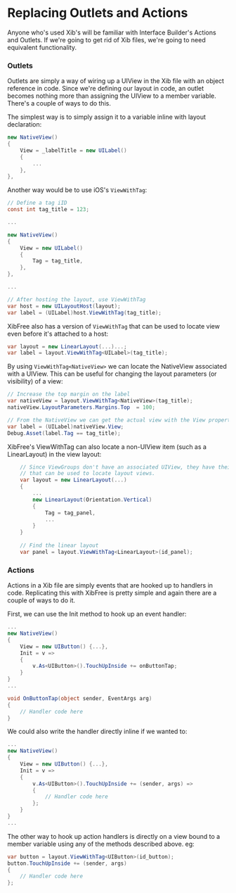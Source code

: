 # Replacing Outlets and Actions

Anyone who's used Xib's will be familiar with Interface Builder's Actions and Outlets.  If we're going to get rid of Xib files, we're going to need equivalent functionality.

### Outlets

Outlets are simply a way of wiring up a UIView in the Xib file with an object reference in code.  Since we're defining our layout in code, an outlet becomes nothing more than assigning the UIView to a member variable.  There's a couple of ways to do this.

The simplest way is to simply assign it to a variable inline with layout declaration:

```C#
new NativeView()
{
    View = _labelTitle = new UILabel()
    {
        ...
    },
},
```

Another way would be to use iOS's `ViewWithTag`:

```C#
// Define a tag iID
const int tag_title = 123;

...

new NativeView()
{
    View = new UILabel()
    {
        Tag = tag_title,
    },
},

...

// After hosting the layout, use ViewWithTag
var host = new UILayoutHost(layout);
var label = (UILabel)host.ViewWithTag(tag_title);
```

XibFree also has a version of `ViewWithTag` that can be used to locate view even before it's attached to a host:

```C#
var layout = new LinearLayout(...)...;
var label = layout.ViewWithTag<UILabel>(tag_title);
```

By using `ViewWithTag<NativeView>` we can locate the NativeView associated with a UIView.  This can be useful for changing the layout parameters (or visibility) of a view:

```C#
// Increase the top margin on the label 
var nativeView = layout.ViewWithTag<NativeView>(tag_title);
nativeView.LayoutParameters.Margins.Top  = 100;

// From the NativeView we can get the actual view with the View property
var label = (UILabel)nativeView.View;
Debug.Asset(label.Tag == tag_title);
```

    
XibFree's ViewWithTag can also locate a non-UIView item (such as a LinearLayout) in the view layout:

```C#
    // Since ViewGroups don't have an associated UIView, they have their own Tag property
    // that can be used to locate layout views.
    var layout = new LinearLayout(...)
    {
        ...
        new LinearLayout(Orientation.Vertical)
        {
            Tag = tag_panel,
            ...
        }
    }
    
    // Find the linear layout
    var panel = layout.ViewWithTag<LinearLayout>(id_panel);
```


### Actions

Actions in a Xib file are simply events that are hooked up to handlers in code.  Replicating this with XibFree is pretty simple and again there are a couple of ways to do it.

First, we can use the Init method to hook up an event handler:

```C#
...
new NativeView()
{
    View = new UIButton() {...},
    Init = v =>
    {
        v.As<UIButton>().TouchUpInside += onButtonTap;
    }
}
...

void OnButtonTap(object sender, EventArgs arg)
{
    // Handler code here
}
```

We could also write the handler directly inline if we wanted to:

```C#
...
new NativeView()
{
    View = new UIButton() {...},
    Init = v =>
    {
        v.As<UIButton>().TouchUpInside += (sender, args) =>
        {
            // Handler code here
        };
    }
}
...
```

The other way to hook up action handlers is directly on a view bound to a member variable using any of the methods described above.  eg:

```C#
var button = layout.ViewWithTag<UIButton>(id_button);
button.TouchUpInside += (sender, args) 
{
    // Handler code here
};
```

